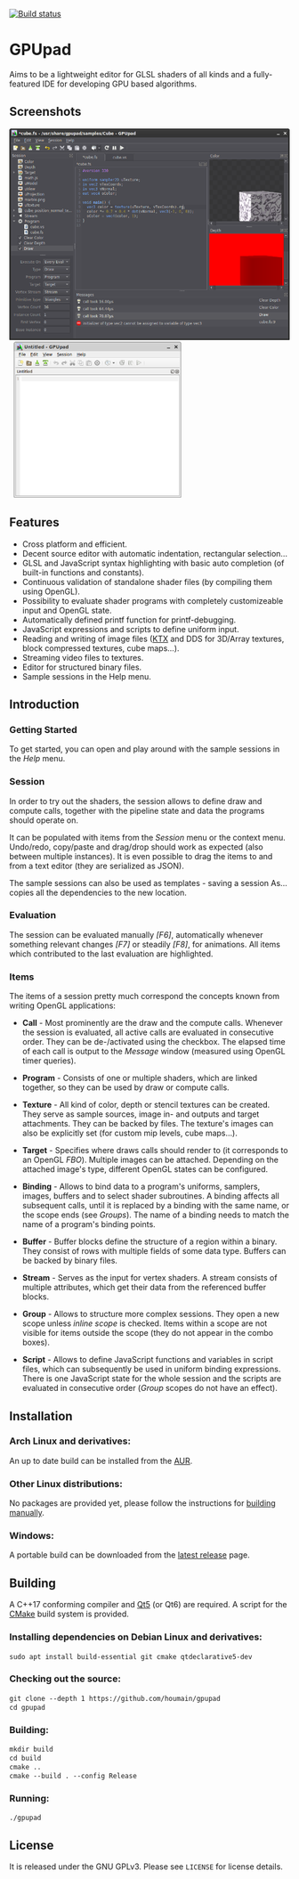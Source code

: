 [![Build status](https://ci.appveyor.com/api/projects/status/d1frxd63iohaqcto/branch/master?svg=true)](https://ci.appveyor.com/project/houmain/gpupad/branch/master)

GPUpad
======

Aims to be a lightweight editor for GLSL shaders of all kinds and a fully-featured IDE for developing GPU based algorithms.

Screenshots
-----------

<a href="screenshot2.png"><img src="screenshot2.png" height="380"></a> &nbsp;
<a href="screenshot1.png"><img src="screenshot1.png" height="280"></a>

Features
--------

* Cross platform and efficient.
* Decent source editor with automatic indentation, rectangular selection&hellip;
* GLSL and JavaScript syntax highlighting with basic auto completion (of built-in functions and constants).
* Continuous validation of standalone shader files (by compiling them using OpenGL).
* Possibility to evaluate shader programs with completely customizeable input and OpenGL state.
* Automatically defined printf function for printf-debugging.
* JavaScript expressions and scripts to define uniform input.
* Reading and writing of image files ([KTX](https://github.com/KhronosGroup/KTX-Software) and DDS for 3D/Array textures, block compressed textures, cube maps&hellip;).
* Streaming video files to textures.
* Editor for structured binary files.
* Sample sessions in the Help menu.

Introduction
------------

### Getting Started
To get started, you can open and play around with the sample sessions in the *Help* menu.

### Session
In order to try out the shaders, the session allows to define draw and compute calls, together with the pipeline state and data the programs should operate on.

It can be populated with items from the *Session* menu or the context menu. Undo/redo, copy/paste and drag/drop should work as expected (also between multiple instances).
It is even possible to drag the items to and from a text editor (they are serialized as JSON).

The sample sessions can also be used as templates - saving a session As... copies all the dependencies to the new location.

### Evaluation
The session can be evaluated manually *[F6]*, automatically whenever something relevant changes *[F7]* or steadily *[F8]*, for animations.
All items which contributed to the last evaluation are highlighted.

### Items
The items of a session pretty much correspond the concepts known from writing OpenGL applications:

- **Call** -
Most prominently are the draw and the compute calls. Whenever the session is evaluated, all active calls are evaluated in consecutive order. They can be de-/activated using the checkbox.
The elapsed time of each call is output to the *Message* window (measured using OpenGL timer queries).

- **Program** -
Consists of one or multiple shaders, which are linked together, so they can be used by draw or compute calls.

- **Texture** -
All kind of color, depth or stencil textures can be created. They serve as sample sources, image in- and outputs and target attachments. They can be backed by files. The texture's images can also be explicitly set (for custom mip levels, cube maps&hellip;).

- **Target** -
Specifies where draws calls should render to (it corresponds to an OpenGL *FBO*). Multiple images can be attached. Depending on the attached image's type, different OpenGL states can be configured.

- **Binding** -
Allows to bind data to a program's uniforms, samplers, images, buffers and to select shader subroutines. A binding affects all subsequent calls, until it is replaced by a binding with the same name, or the scope ends (see *Groups*). The name of a binding needs to match the name of a program's binding points.

- **Buffer** -
Buffer blocks define the structure of a region within a binary. They consist of rows with multiple fields of some data type. Buffers can be backed by binary files.

- **Stream** -
Serves as the input for vertex shaders. A stream consists of multiple attributes, which get their data from the referenced buffer blocks.

- **Group** -
Allows to structure more complex sessions. They open a new scope unless *inline scope* is checked. Items within a scope are not visible for items outside the scope (they do not appear in the combo boxes).

- **Script** -
Allows to define JavaScript functions and variables in script files, which can subsequently be used in uniform binding expressions.
There is one JavaScript state for the whole session and the scripts are evaluated in consecutive order (*Group* scopes do not have an effect).

Installation
------------

### Arch Linux and derivatives:

An up to date build can be installed from the [AUR](https://aur.archlinux.org/packages/gpupad-git/).

### Other Linux distributions:

No packages are provided yet, please follow the instructions for [building manually](#Building).

### Windows:
A portable build can be downloaded from the [latest release](https://github.com/houmain/gpupad/releases/latest) page.

Building
--------

A C++17 conforming compiler and [Qt5](https://www.qt.io/) (or Qt6) are required. A script for the
[CMake](https://cmake.org) build system is provided.

### Installing dependencies on Debian Linux and derivatives:
```
sudo apt install build-essential git cmake qtdeclarative5-dev
```

### Checking out the source:
```
git clone --depth 1 https://github.com/houmain/gpupad
cd gpupad
```

### Building:
```
mkdir build
cd build
cmake ..
cmake --build . --config Release
```

### Running:
```
./gpupad
```

License
-------
It is released under the GNU GPLv3. Please see `LICENSE` for license details.
